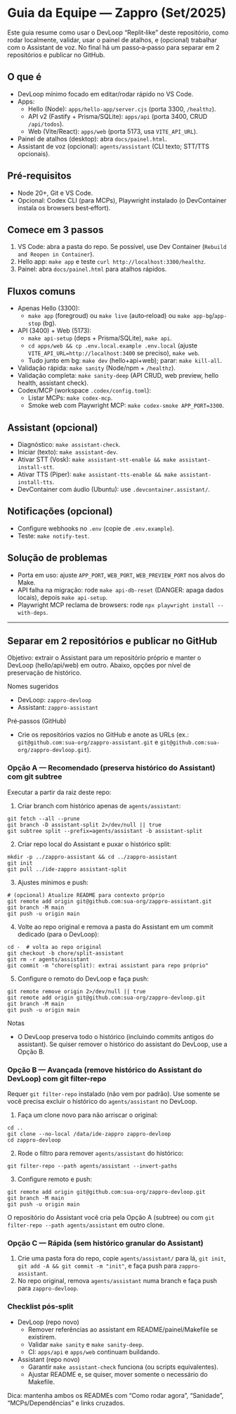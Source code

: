 # Guia da Equipe — Zappro (Set/2025)

Este guia resume como usar o DevLoop “Replit‑like” deste repositório, como rodar localmente, validar, usar o painel de atalhos, e (opcional) trabalhar com o Assistant de voz. No final há um passo‑a‑passo para separar em 2 repositórios e publicar no GitHub.

## O que é
- DevLoop mínimo focado em editar/rodar rápido no VS Code.
- Apps:
  - Hello (Node): `apps/hello-app/server.cjs` (porta 3300, `/healthz`).
  - API v2 (Fastify + Prisma/SQLite): `apps/api` (porta 3400, CRUD `/api/todos`).
  - Web (Vite/React): `apps/web` (porta 5173, usa `VITE_API_URL`).
- Painel de atalhos (desktop): abra `docs/painel.html`.
- Assistant de voz (opcional): `agents/assistant` (CLI texto; STT/TTS opcionais).

## Pré‑requisitos
- Node 20+, Git e VS Code.
- Opcional: Codex CLI (para MCPs), Playwright instalado (o DevContainer instala os browsers best‑effort).

## Comece em 3 passos
1) VS Code: abra a pasta do repo. Se possível, use Dev Container (`Rebuild and Reopen in Container`).
2) Hello app: `make app` e teste `curl http://localhost:3300/healthz`.
3) Painel: abra `docs/painel.html` para atalhos rápidos.

## Fluxos comuns
- Apenas Hello (3300):
  - `make app` (foregroud) ou `make live` (auto‑reload) ou `make app-bg`/`app-stop` (bg).
- API (3400) + Web (5173):
  - `make api-setup` (deps + Prisma/SQLite), `make api`.
  - `cd apps/web && cp .env.local.example .env.local` (ajuste `VITE_API_URL=http://localhost:3400` se preciso), `make web`.
  - Tudo junto em bg: `make dev` (hello+api+web); parar: `make kill-all`.
- Validação rápida: `make sanity` (Node/npm + `/healthz`).
- Validação completa: `make sanity-deep` (API CRUD, web preview, hello health, assistant check).
- Codex/MCP (workspace `.codex/config.toml`):
  - Listar MCPs: `make codex-mcp`.
  - Smoke web com Playwright MCP: `make codex-smoke APP_PORT=3300`.

## Assistant (opcional)
- Diagnóstico: `make assistant-check`.
- Iniciar (texto): `make assistant-dev`.
- Ativar STT (Vosk): `make assistant-stt-enable && make assistant-install-stt`.
- Ativar TTS (Piper): `make assistant-tts-enable && make assistant-install-tts`.
- DevContainer com áudio (Ubuntu): use `.devcontainer.assistant/`.

## Notificações (opcional)
- Configure webhooks no `.env` (copie de `.env.example`).
- Teste: `make notify-test`.

## Solução de problemas
- Porta em uso: ajuste `APP_PORT`, `WEB_PORT`, `WEB_PREVIEW_PORT` nos alvos do Make.
- API falha na migração: rode `make api-db-reset` (DANGER: apaga dados locais), depois `make api-setup`.
- Playwright MCP reclama de browsers: rode `npx playwright install --with-deps`.

---

## Separar em 2 repositórios e publicar no GitHub
Objetivo: extrair o Assistant para um repositório próprio e manter o DevLoop (hello/api/web) em outro. Abaixo, opções por nível de preservação de histórico.

Nomes sugeridos
- DevLoop: `zappro-devloop`
- Assistant: `zappro-assistant`

Pré‑passos (GitHub)
- Crie os repositórios vazios no GitHub e anote as URLs (ex.: `git@github.com:sua-org/zappro-assistant.git` e `git@github.com:sua-org/zappro-devloop.git`).

### Opção A — Recomendado (preserva histórico do Assistant) com git subtree
Executar a partir da raiz deste repo:

1) Criar branch com histórico apenas de `agents/assistant`:
```
git fetch --all --prune
git branch -D assistant-split 2>/dev/null || true
git subtree split --prefix=agents/assistant -b assistant-split
```
2) Criar repo local do Assistant e puxar o histórico split:
```
mkdir -p ../zappro-assistant && cd ../zappro-assistant
git init
git pull ../ide-zappro assistant-split
```
3) Ajustes mínimos e push:
```
# (opcional) Atualize README para contexto próprio
git remote add origin git@github.com:sua-org/zappro-assistant.git
git branch -M main
git push -u origin main
```
4) Volte ao repo original e remova a pasta do Assistant em um commit dedicado (para o DevLoop):
```
cd -  # volta ao repo original
git checkout -b chore/split-assistant
git rm -r agents/assistant
git commit -m "chore(split): extrai assistant para repo próprio"
```
5) Configure o remoto do DevLoop e faça push:
```
git remote remove origin 2>/dev/null || true
git remote add origin git@github.com:sua-org/zappro-devloop.git
git branch -M main
git push -u origin main
```
Notas
- O DevLoop preserva todo o histórico (incluindo commits antigos do assistant). Se quiser remover o histórico do assistant do DevLoop, use a Opção B.

### Opção B — Avançada (remove histórico do Assistant do DevLoop) com git filter-repo
Requer `git filter-repo` instalado (não vem por padrão). Use somente se você precisa excluir o histórico do `agents/assistant` no DevLoop.

1) Faça um clone novo para não arriscar o original:
```
cd ..
git clone --no-local /data/ide-zappro zappro-devloop
cd zappro-devloop
```
2) Rode o filtro para remover `agents/assistant` do histórico:
```
git filter-repo --path agents/assistant --invert-paths
```
3) Configure remoto e push:
```
git remote add origin git@github.com:sua-org/zappro-devloop.git
git branch -M main
git push -u origin main
```
O repositório do Assistant você cria pela Opção A (subtree) ou com `git filter-repo --path agents/assistant` em outro clone.

### Opção C — Rápida (sem histórico granular do Assistant)
1) Crie uma pasta fora do repo, copie `agents/assistant/` para lá, `git init`, `git add -A && git commit -m "init"`, e faça push para `zappro-assistant`.
2) No repo original, remova `agents/assistant` numa branch e faça push para `zappro-devloop`.

### Checklist pós‑split
- DevLoop (repo novo)
  - Remover referências ao assistant em README/painel/Makefile se existirem.
  - Validar `make sanity` e `make sanity-deep`.
  - CI: `apps/api` e `apps/web` continuam buildando.
- Assistant (repo novo)
  - Garantir `make assistant-check` funciona (ou scripts equivalentes).
  - Ajustar README e, se quiser, mover somente o necessário do Makefile.

Dica: mantenha ambos os READMEs com “Como rodar agora”, “Sanidade”, “MCPs/Dependências” e links cruzados.

